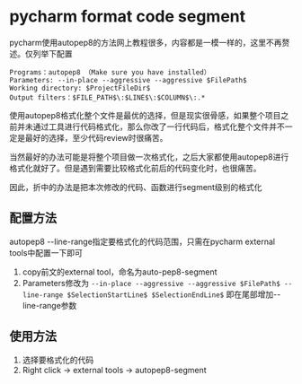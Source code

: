 # pycharm format code segment

pycharm使用autopep8的方法网上教程很多，内容都是一模一样的，这里不再赘述。仅列举下配置

```shell
Programs：autopep8 （Make sure you have installed）
Parameters: --in-place --aggressive --aggressive $FilePath$
Working directory: $ProjectFileDir$
Output filters：$FILE_PATH$\:$LINE$\:$COLUMN$\:.*
```

使用autopep8格式化整个文件是最优的选择，但是现实很骨感，如果整个项目之前并未通过工具进行代码格式化，那么你改了一行代码后，格式化整个文件并不一定是最好的选择，至少代码review时很痛苦。



当然最好的办法可能是将整个项目做一次格式化，之后大家都使用autopep8进行格式化就好了。但是遇到需要比较格式化前后的代码变化时，也很痛苦。

因此，折中的办法是把本次修改的代码、函数进行segment级别的格式化

## 配置方法

autopep8 --line-range指定要格式化的代码范围，只需在pycharm external tools中配置一下即可

1. copy前文的external tool，命名为auto-pep8-segment
2. Parameters修改为 ```--in-place --aggressive --aggressive $FilePath$ --line-range $SelectionStartLine$ $SelectionEndLine$``` 即在尾部增加--line-range参数

## 使用方法

1. 选择要格式化的代码
2. Right click -> external tools -> autopep8-segment